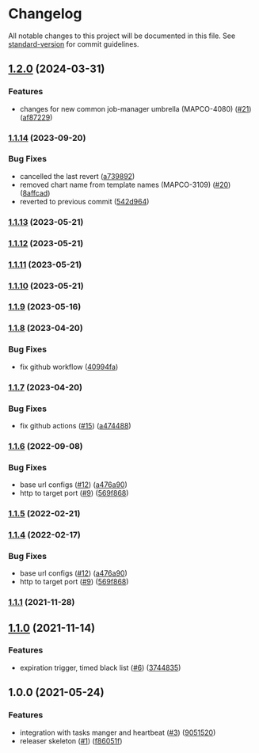 # Changelog

All notable changes to this project will be documented in this file. See [standard-version](https://github.com/conventional-changelog/standard-version) for commit guidelines.

## [1.2.0](https://github.com/MapColonies/Task-Liberator/compare/v1.1.14...v1.2.0) (2024-03-31)


### Features

* changes for new common job-manager umbrella (MAPCO-4080) ([#21](https://github.com/MapColonies/Task-Liberator/issues/21)) ([af87229](https://github.com/MapColonies/Task-Liberator/commit/af87229b3751fd66a8d4e996bd01b33bd75e086b))

### [1.1.14](https://github.com/MapColonies/Task-Liberator/compare/v1.1.13...v1.1.14) (2023-09-20)


### Bug Fixes

* cancelled the last revert ([a739892](https://github.com/MapColonies/Task-Liberator/commit/a739892020236ce5a322de3104a3c6260fc25324))
* removed chart name from template names (MAPCO-3109) ([#20](https://github.com/MapColonies/Task-Liberator/issues/20)) ([8affcad](https://github.com/MapColonies/Task-Liberator/commit/8affcad880bbbcc02da4b821a738aa27c7740a4a))
* reverted to previous commit ([542d964](https://github.com/MapColonies/Task-Liberator/commit/542d964be0b5860ea6e1ff6368391981cd1502aa))

### [1.1.13](https://github.com/MapColonies/Task-Liberator/compare/v1.1.12...v1.1.13) (2023-05-21)

### [1.1.12](https://github.com/MapColonies/Task-Liberator/compare/v1.1.11...v1.1.12) (2023-05-21)

### [1.1.11](https://github.com/MapColonies/Task-Liberator/compare/v1.1.10...v1.1.11) (2023-05-21)

### [1.1.10](https://github.com/MapColonies/Task-Liberator/compare/v1.1.9...v1.1.10) (2023-05-21)

### [1.1.9](https://github.com/MapColonies/Task-Liberator/compare/v1.1.8...v1.1.9) (2023-05-16)

### [1.1.8](https://github.com/MapColonies/Task-Liberator/compare/v1.1.7...v1.1.8) (2023-04-20)


### Bug Fixes

* fix github workflow ([40994fa](https://github.com/MapColonies/Task-Liberator/commit/40994fa53c19d8c2b76a55c28989a962c724954a))

### [1.1.7](https://github.com/MapColonies/Task-Liberator/compare/v1.1.6...v1.1.7) (2023-04-20)


### Bug Fixes

* fix github actions ([#15](https://github.com/MapColonies/Task-Liberator/issues/15)) ([a474488](https://github.com/MapColonies/Task-Liberator/commit/a474488b4339591dfb550fb47c1c5f019d5b976a))

### [1.1.6](https://github.com/MapColonies/Task-Liberator/compare/v1.1.1...v1.1.6) (2022-09-08)


### Bug Fixes

* base url configs ([#12](https://github.com/MapColonies/Task-Liberator/issues/12)) ([a476a90](https://github.com/MapColonies/Task-Liberator/commit/a476a90f9d2b8da2814f297a9c2d0deed778a37f))
* http to target port ([#9](https://github.com/MapColonies/Task-Liberator/issues/9)) ([569f868](https://github.com/MapColonies/Task-Liberator/commit/569f868842a992784a632dcc513bc200a34350fd))

### [1.1.5](https://github.com/MapColonies/Task-Liberator/compare/v1.1.4...v1.1.5) (2022-02-21)

### [1.1.4](https://github.com/MapColonies/Task-Liberator/compare/v1.1.1...v1.1.4) (2022-02-17)


### Bug Fixes

* base url configs ([#12](https://github.com/MapColonies/Task-Liberator/issues/12)) ([a476a90](https://github.com/MapColonies/Task-Liberator/commit/a476a90f9d2b8da2814f297a9c2d0deed778a37f))
* http to target port ([#9](https://github.com/MapColonies/Task-Liberator/issues/9)) ([569f868](https://github.com/MapColonies/Task-Liberator/commit/569f868842a992784a632dcc513bc200a34350fd))

### [1.1.1](https://github.com/MapColonies/Task-Liberator/compare/v1.1.0...v1.1.1) (2021-11-28)

## [1.1.0](https://github.com/MapColonies/Task-Liberator/compare/v1.0.0...v1.1.0) (2021-11-14)


### Features

* expiration trigger, timed black list ([#6](https://github.com/MapColonies/Task-Liberator/issues/6)) ([3744835](https://github.com/MapColonies/Task-Liberator/commit/3744835e9bcee33627c35e9ddf132eee3d75053a))

## 1.0.0 (2021-05-24)


### Features

* integration with tasks manger and heartbeat ([#3](https://github.com/MapColonies/Task-Liberator/issues/3)) ([9051520](https://github.com/MapColonies/Task-Liberator/commit/9051520a1c9e696281e3df2f7dfbd6b5dbbae11e))
* releaser skeleton ([#1](https://github.com/MapColonies/Task-Liberator/issues/1)) ([f86051f](https://github.com/MapColonies/Task-Liberator/commit/f86051f5fe0133180420f9a2b1e8aa6b87bafed5))
